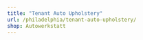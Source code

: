 ```yaml
---
title: "Tenant Auto Upholstery"
url: /philadelphia/tenant-auto-upholstery/
shop: Autowerkstatt
---
```

